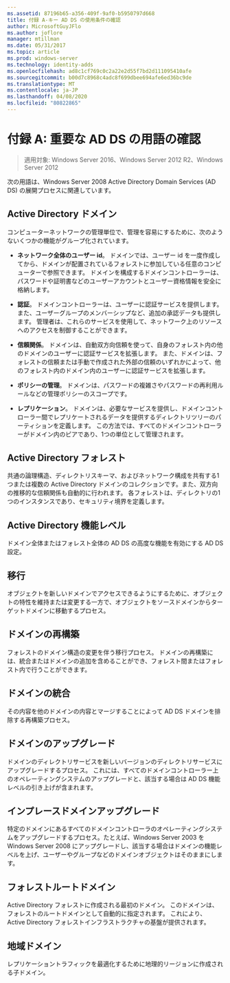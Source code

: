 ```yaml
---
ms.assetid: 87196b65-a356-409f-9af0-b5950797d668
title: 付録 A-キー AD DS の使用条件の確認
author: MicrosoftGuyJFlo
ms.author: joflore
manager: mtillman
ms.date: 05/31/2017
ms.topic: article
ms.prod: windows-server
ms.technology: identity-adds
ms.openlocfilehash: ad8c1cf769c0c2a22e2d55f7bd2d111095410afe
ms.sourcegitcommit: b00d7c8968c4adc8f699dbee694afe6ed36bc9de
ms.translationtype: MT
ms.contentlocale: ja-JP
ms.lasthandoff: 04/08/2020
ms.locfileid: "80822865"
---
```

# <a name="appendix-a-reviewing-key-ad-ds-terms"></a>付録 A: 重要な AD DS の用語の確認

>適用対象: Windows Server 2016、Windows Server 2012 R2、Windows Server 2012

次の用語は、Windows Server 2008 Active Directory Domain Services (AD DS) の展開プロセスに関連しています。  
  
## <a name="active-directory-domain"></a>Active Directory ドメイン  
コンピューターネットワークの管理単位で、管理を容易にするために、次のようないくつかの機能がグループ化されています。  
  
-   **ネットワーク全体のユーザー id**。 ドメインでは、ユーザー id を一度作成してから、ドメインが配置されているフォレストに参加している任意のコンピューターで参照できます。 ドメインを構成するドメインコントローラーは、パスワードや証明書などのユーザーアカウントとユーザー資格情報を安全に格納します。  
  
-   **認証**。 ドメインコントローラーは、ユーザーに認証サービスを提供します。 また、ユーザーグループのメンバーシップなど、追加の承認データも提供します。 管理者は、これらのサービスを使用して、ネットワーク上のリソースへのアクセスを制御することができます。  
  
-   **信頼関係**。 ドメインは、自動双方向信頼を使って、自身のフォレスト内の他のドメインのユーザーに認証サービスを拡張します。 また、ドメインは、フォレストの信頼または手動で作成された外部の信頼のいずれかによって、他のフォレスト内のドメイン内のユーザーに認証サービスを拡張します。  
  
-   **ポリシーの管理**。 ドメインは、パスワードの複雑さやパスワードの再利用ルールなどの管理ポリシーのスコープです。  
  
-   **レプリケーション**。 ドメインは、必要なサービスを提供し、ドメインコントローラー間でレプリケートされるデータを提供するディレクトリツリーのパーティションを定義します。 この方法では、すべてのドメインコントローラーがドメイン内のピアであり、1つの単位として管理されます。  
  
## <a name="active-directory-forest"></a>Active Directory フォレスト  
共通の論理構造、ディレクトリスキーマ、およびネットワーク構成を共有する1つまたは複数の Active Directory ドメインのコレクションです。また、双方向の推移的な信頼関係も自動的に行われます。 各フォレストは、ディレクトリの1つのインスタンスであり、セキュリティ境界を定義します。  
  
## <a name="active-directory-functional-level"></a>Active Directory 機能レベル  
ドメイン全体またはフォレスト全体の AD DS の高度な機能を有効にする AD DS 設定。  
  
## <a name="migration"></a>移行  
オブジェクトを新しいドメインでアクセスできるようにするために、オブジェクトの特性を維持または変更する一方で、オブジェクトをソースドメインからターゲットドメインに移動するプロセス。  
  
## <a name="domain-restructure"></a>ドメインの再構築  
フォレストのドメイン構造の変更を伴う移行プロセス。 ドメインの再構築には、統合またはドメインの追加を含めることができ、フォレスト間またはフォレスト内で行うことができます。  
  
## <a name="domain-consolidation"></a>ドメインの統合  
その内容を他のドメインの内容とマージすることによって AD DS ドメインを排除する再構築プロセス。  
  
## <a name="domain-upgrade"></a>ドメインのアップグレード  
ドメインのディレクトリサービスを新しいバージョンのディレクトリサービスにアップグレードするプロセス。 これには、すべてのドメインコントローラー上のオペレーティングシステムのアップグレードと、該当する場合は AD DS 機能レベルの引き上げが含まれます。  
  
## <a name="in-place-domain-upgrade"></a>インプレースドメインアップグレード  
特定のドメインにあるすべてのドメインコントローラのオペレーティングシステムをアップグレードするプロセス。たとえば、Windows Server 2003 を Windows Server 2008 にアップグレードし、該当する場合はドメインの機能レベルを上げ、ユーザーやグループなどのドメインオブジェクトはそのままにします。  
  
## <a name="forest-root-domain"></a>フォレストルートドメイン  
Active Directory フォレストに作成される最初のドメイン。 このドメインは、フォレストのルートドメインとして自動的に指定されます。 これにより、Active Directory フォレストインフラストラクチャの基盤が提供されます。  
  
## <a name="regional-domain"></a>地域ドメイン  
レプリケーショントラフィックを最適化するために地理的リージョンに作成される子ドメイン。  
  


